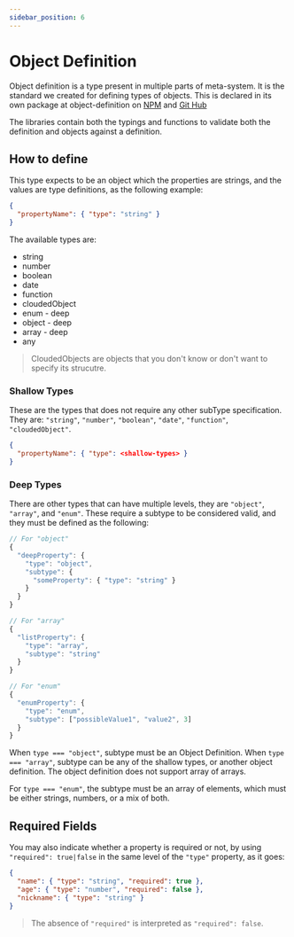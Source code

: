 ```yaml
---
sidebar_position: 6
---
```


# Object Definition

Object definition is a type present in multiple parts of meta-system. It is the standard we created for defining types of objects. This is declared in its own package at object-definition on [NPM](https://www.npmjs.com/package/@meta-system/object-definition) and [Git Hub](https://github.com/mapikit/object-definition)

The libraries contain both the typings and functions to validate both the definition and objects against a definition.

## How to define
This type expects to be an object which the properties are strings, and the values are type definitions, as the following example:

```json
{
  "propertyName": { "type": "string" }
}
```

The available types are:
- string
- number
- boolean
- date
- function
- cloudedObject 
- enum - deep
- object - deep
- array - deep
- any

> CloudedObjects are objects that you don't know or don't want to specify its strucutre.

### Shallow Types
These are the types that does not require any other subType specification. They are: `"string"`, `"number"`, `"boolean"`, `"date"`, `"function"`, `"cloudedObject"`.
```JSON
{
  "propertyName": { "type": <shallow-types> }
}
```

### Deep Types
There are other types that can have multiple levels, they are `"object"`, `"array"`, and `"enum"`. These require a subtype to be considered valid, and they must be defined as the following:
```javascript
// For "object"
{
  "deepProperty": {
    "type": "object",
    "subtype": {
      "someProperty": { "type": "string" }
    }
  }
}

// For "array"
{
  "listProperty": {
    "type": "array",
    "subtype": "string"
  }
}

// For "enum"
{
  "enumProperty": {
    "type": "enum",
    "subtype": ["possibleValue1", "value2", 3]
  }
}
```

When `type === "object"`, subtype must be an Object Definition. When `type === "array"`, subtype can be any of the shallow types, or another object definition. The object definition does not support array of arrays.

For `type === "enum"`, the subtype must be an array of elements, which must be either strings, numbers, or a mix of both.

## Required Fields
You may also indicate whether a property is required or not, by using `"required": true|false` in the same level of the `"type"` property, as it goes:

```json
{
  "name": { "type": "string", "required": true },
  "age": { "type": "number", "required": false },
  "nickname": { "type": "string" }
}
```

> The absence of `"required"` is interpreted as `"required": false`.
